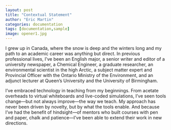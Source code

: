 ```yaml
---
layout: post
title: "Contextual Statement"
author: "Eric Martin"
categories: documentation
tags: [documentation,sample]
image: opener1.jpg
---
```


I grew up in Canada, where the snow is deep and the winters long and my path to an academic career was anything but direct. In previous professional lives, I’ve been an English major, a senior writer and editor of a university newspaper, a Chemical Engineer, a graduate researcher, an environmental scientist in the high Arctic, a subject matter expert and Provincial Officer with the Ontario Ministry of the Environment, and an adjunct lecturer at Queen’s University and the University of Birmingham.

I’ve embraced technology in teaching from my beginnings. From acetate overheads to virtual whiteboards and live-coded simulations, I’ve seen tools change—but not always improve—the way we teach. My approach has never been driven by novelty, but by what the tools enable. And because I’ve had the benefit of hindsight—of mentors who built courses with pen and paper, chalk and patience—I’ve been able to extend their work in new directions.
